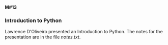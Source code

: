 #### M#13

### Introduction to Python

Lawrence D'Oliveiro presented an Introduction to Python.
The notes for the presentation are in the file *notes.txt*.
